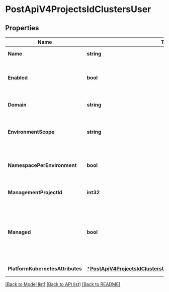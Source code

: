 # PostApiV4ProjectsIdClustersUser

## Properties
Name | Type | Description | Notes
------------ | ------------- | ------------- | -------------
**Name** | **string** | Cluster name | [default to null]
**Enabled** | **bool** | Determines if cluster is active or not, defaults to true | [optional] [default to null]
**Domain** | **string** | Cluster base domain | [optional] [default to null]
**EnvironmentScope** | **string** | The associated environment to the cluster | [optional] [default to null]
**NamespacePerEnvironment** | **bool** | Deploy each environment to a separate Kubernetes namespace | [optional] [default to null]
**ManagementProjectId** | **int32** | The ID of the management project | [optional] [default to null]
**Managed** | **bool** | Determines if GitLab will manage namespaces and service accounts for this cluster, defaults to true | [optional] [default to null]
**PlatformKubernetesAttributes** | [***PostApiV4ProjectsIdClustersUserPlatformKubernetesAttributes**](postApiV4ProjectsIdClustersUser_platform_kubernetes_attributes.md) |  | [default to null]

[[Back to Model list]](../README.md#documentation-for-models) [[Back to API list]](../README.md#documentation-for-api-endpoints) [[Back to README]](../README.md)


